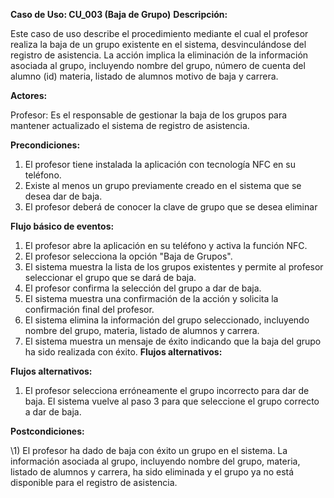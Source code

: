 ﻿**Caso de Uso: CU\_003 (Baja de Grupo)** **Descripción:** 

Este caso de uso describe el procedimiento mediante el cual el profesor realiza la baja de un grupo existente en el sistema, desvinculándose del registro de asistencia. La acción implica la eliminación de la información asociada al grupo, incluyendo nombre del grupo, número de cuenta del alumno (id) materia, listado de alumnos motivo de baja y carrera. 

**Actores:** 

Profesor: Es el responsable de gestionar la baja de los grupos para mantener actualizado el sistema de registro de asistencia. 

**Precondiciones:** 

1. El profesor tiene instalada la aplicación con tecnología NFC en su teléfono. 
1. Existe al menos un grupo previamente creado en el sistema que se desea dar de baja. 
1. El profesor  deberá de conocer la clave de grupo que se desea eliminar 

**Flujo básico de eventos:** 

1) El profesor abre la aplicación en su teléfono y activa la función NFC. 
1) El profesor selecciona la opción "Baja de Grupos". 
1) El sistema muestra la lista de los grupos existentes y permite al profesor seleccionar el grupo que se dará de baja. 
1) El profesor confirma la selección del grupo a dar de baja. 
1) El sistema muestra una confirmación de la acción y solicita la confirmación final del profesor. 
8) El sistema elimina la información del grupo seleccionado, incluyendo nombre del grupo, materia, listado de alumnos y carrera. 
8) El sistema muestra un mensaje de éxito indicando que la baja del grupo ha sido realizada con éxito. **Flujos alternativos:** 

**Flujos alternativos:**
   1)  El profesor selecciona erróneamente el grupo incorrecto para dar de baja\. El sistema vuelve al paso 3 para que seleccione el grupo correcto a dar de baja\. 

**Postcondiciones:** 

\1)  El profesor ha dado de baja con éxito un grupo en el sistema\. La información asociada al grupo, incluyendo nombre del grupo, materia, listado de alumnos y carrera, ha sido eliminada y el grupo ya no está disponible para el registro de asistencia\. 
